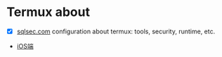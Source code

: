 # Termux about  

- [x] [sqlsec.com](https://www.sqlsec.com/2018/05/termux.html) configuration about termux: tools, security, runtime, etc.

- [iOS端](https://github.com/tbodt/ish)  
